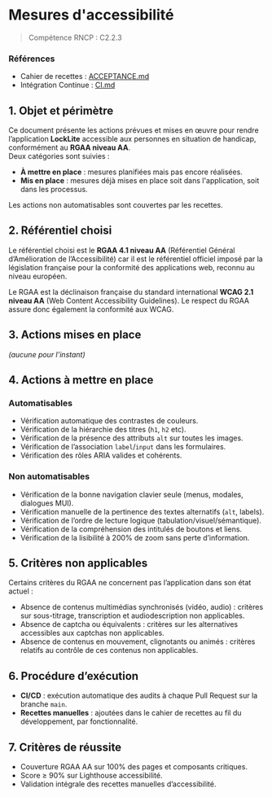 # Mesures d'accessibilité

> Compétence RNCP : C2.2.3

### Références

- Cahier de recettes : [ACCEPTANCE.md](ACCEPTANCE.md)
- Intégration Continue : [CI.md](CI.md)

## 1. Objet et périmètre

Ce document présente les actions prévues et mises en œuvre pour rendre l’application **LockLite** accessible aux
personnes en situation de handicap, conformément au **RGAA niveau AA**.  
Deux catégories sont suivies :

- **À mettre en place** : mesures planifiées mais pas encore réalisées.
- **Mis en place** : mesures déjà mises en place soit dans l'application, soit dans les processus.

Les actions non automatisables sont couvertes par les recettes.

## 2. Référentiel choisi

Le référentiel choisi est le **RGAA 4.1 niveau AA** (Référentiel Général d’Amélioration de l’Accessibilité) car il est
le référentiel officiel imposé par la législation française pour la conformité des applications
web, reconnu au niveau européen.

Le RGAA est la déclinaison française du standard international **WCAG 2.1 niveau AA** (Web Content Accessibility
Guidelines). Le respect du RGAA assure donc également la conformité aux WCAG.

## 3. Actions mises en place

*(aucune pour l’instant)*

## 4. Actions à mettre en place

### Automatisables

* Vérification automatique des contrastes de couleurs.
* Vérification de la hiérarchie des titres (`h1`, `h2` etc).
* Vérification de la présence des attributs `alt` sur toutes les images.
* Vérification de l’association `label`/`input` dans les formulaires.
* Vérification des rôles ARIA valides et cohérents.

### Non automatisables

* Vérification de la bonne navigation clavier seule (menus, modales, dialogues MUI).
* Vérification manuelle de la pertinence des textes alternatifs (`alt`, labels).
* Vérification de l’ordre de lecture logique (tabulation/visuel/sémantique).
* Vérification de la compréhension des intitulés de boutons et liens.
* Vérification de la lisibilité à 200% de zoom sans perte d’information.

## 5. Critères non applicables

Certains critères du RGAA ne concernent pas l’application dans son état actuel :

- Absence de contenus multimédias synchronisés (vidéo, audio) : critères sur sous-titrage, transcription et
  audiodescription non applicables.
- Absence de captcha ou équivalents : critères sur les alternatives accessibles aux captchas non applicables.
- Absence de contenus en mouvement, clignotants ou animés : critères relatifs au contrôle de ces contenus non
  applicables.

## 6. Procédure d’exécution

- **CI/CD** : exécution automatique des audits à chaque Pull Request sur la branche `main`.
- **Recettes manuelles** : ajoutées dans le cahier de recettes au fil du développement, par fonctionnalité.

## 7. Critères de réussite

- Couverture RGAA AA sur 100% des pages et composants critiques.
- Score ≥ 90% sur Lighthouse accessibilité.
- Validation intégrale des recettes manuelles d’accessibilité.
